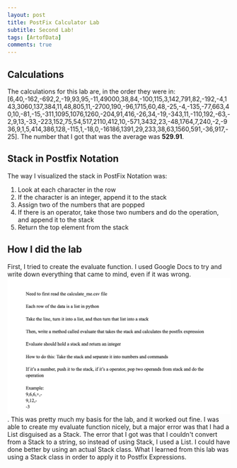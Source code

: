 ```yaml
---
layout: post
title: PostFix Calculator Lab
subtitle: Second Lab!
tags: [ArtofData]
comments: true
---
```



## Calculations

The calculations for this lab are, in the order they were in: [6,40,-162,-692,2,-19,93,95,-11,49000,38,84,-100,115,3,142,791,82,-192,-4,143,3060,137,384,11,48,805,11,-2700,190,-96,1715,60,48,-25,-4,-135,-77,663,40,10,-81,-15,-311,1095,1076,1260,-204,91,416,-26,34,-19,-343,11,-110,192,-63,-2,9,13,-33,-223,152,75,54,517,2110,412,10,-571,3432,23,-48,1764,7,240,-2,-936,9,1,5,414,386,128,-115,1,-18,0,-16186,1391,29,233,38,63,1560,591,-36,917,-25]. The number that I got that was the average was **529.91**. 

## Stack in Postfix Notation

The way I visualized the stack in PostFix Notation was:

1. Look at each character in the row
2. If the character is an integer, append it to the stack
3. Assign two of the numbers that are popped
4. If there is an operator, take those two numbers and do the operation, and append it to the stack
5. Return the top element from the stack


## How I did the lab

First, I tried to create the evaluate function. I used Google Docs to try and write down everything that came to mind, even if it was wrong. ![Google Docs File](/assets/img/thoughtprocess.png). This was pretty much my basis for the lab, and it worked out fine. I was able to create my evaluate function nicely, but a major error was that I had a List disguised as a Stack. The error that I got was that I couldn't convert from a Stack to a string, so instead of using Stack, I used a List. I could have done better by using an actual Stack class. What I learned from this lab was using a Stack class in order to apply it to Postfix Expressions. 
    
